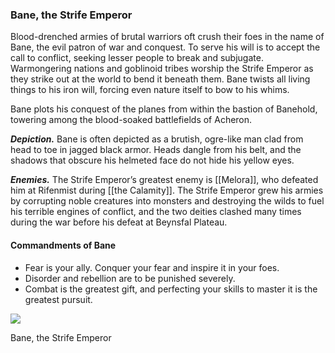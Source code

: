 ### Bane, the Strife Emperor

Blood-drenched armies of brutal warriors oft crush their foes in the name of Bane, the evil patron of war and conquest. To serve his will is to accept the call to conflict, seeking lesser people to break and subjugate. Warmongering nations and goblinoid tribes worship the Strife Emperor as they strike out at the world to bend it beneath them. Bane twists all living things to his iron will, forcing even nature itself to bow to his whims.

Bane plots his conquest of the planes from within the bastion of Banehold, towering among the blood-soaked battlefields of Acheron.

**_Depiction._** Bane is often depicted as a brutish, ogre-like man clad from head to toe in jagged black armor. Heads dangle from his belt, and the shadows that obscure his helmeted face do not hide his yellow eyes.

**_Enemies._** The Strife Emperor’s greatest enemy is [[Melora]], who defeated him at Rifenmist during [[the Calamity]]. The Strife Emperor grew his armies by corrupting noble creatures into monsters and destroying the wilds to fuel his terrible engines of conflict, and the two deities clashed many times during the war before his defeat at Beynsfal Plateau.

#### Commandments of Bane

-   Fear is your ally. Conquer your fear and inspire it in your foes.
-   Disorder and rebellion are to be punished severely.
-   Combat is the greatest gift, and perfecting your skills to master it is the greatest pursuit.

[![](https://media.dndbeyond.com/compendium-images/egtw/yDOyqyOocErRgYJK/01-18.png)](https://media.dndbeyond.com/compendium-images/egtw/yDOyqyOocErRgYJK/01-18.png)

Bane, the Strife Emperor
